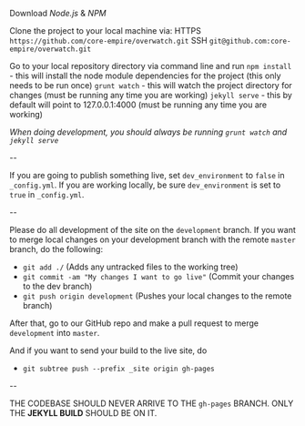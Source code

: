 Download *Node.js* & *NPM*

Clone the project to your local machine via:
HTTPS `https://github.com/core-empire/overwatch.git`
SSH `git@github.com:core-empire/overwatch.git`

Go to your local repository directory via command line and run
`npm install` - this will install the node module dependencies for the project (this only needs to be run once)
`grunt watch` - this will watch the project directory for changes (must be running any time you are working)
`jekyll serve` - this by default will point to 127.0.0.1:4000 (must be running any time you are working)

*When doing development, you should always be running `grunt watch` and `jekyll serve`*

--

If you are going to publish something live, set `dev_environment` to `false` in `_config.yml`.
If you are working locally, be sure `dev_environment` is set to `true` in `_config.yml`.

--

Please do all development of the site on the `development` branch.
If you want to merge local changes on your development branch with the remote `master` branch, do the following:
- `git add ./` (Adds any untracked files to the working tree)
- `git commit -am "My changes I want to go live"` (Commit your changes to the dev branch)
- `git push origin development` (Pushes your local changes to the remote branch)

After that, go to our GitHub repo and make a pull request to merge `development` into `master`.

And if you want to send your build to the live site, do
- `git subtree push --prefix _site origin gh-pages`

--

THE CODEBASE SHOULD NEVER ARRIVE TO THE `gh-pages` BRANCH. ONLY THE **JEKYLL BUILD** SHOULD BE ON IT.